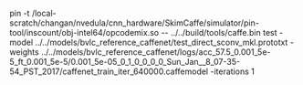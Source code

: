 pin -t /local-scratch/changan/nvedula/cnn_hardware/SkimCaffe/simulator/pin-tool/inscount/obj-intel64/opcodemix.so --  ../../build/tools/caffe.bin test -model ../../models/bvlc_reference_caffenet/test_direct_sconv_mkl.prototxt -weights ../../models/bvlc_reference_caffenet/logs/acc_57.5_0.001_5e-5_ft_0.001_5e-5/0.001_5e-05_0_1_0_0_0_0_Sun_Jan__8_07-35-54_PST_2017/caffenet_train_iter_640000.caffemodel  -iterations 1
